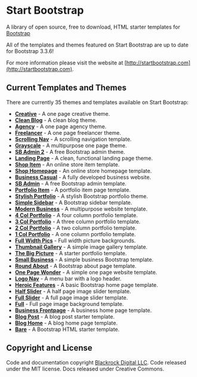 # Start Bootstrap

A library of open source, free to download, HTML starter templates for [Bootstrap](http://getbootstrap.com/)

All of the templates and themes featured on Start Bootstrap are up to date for Bootstrap 3.3.6!

For more information please visit the website at [http://startbootstrap.com](http://startbootstrap.com).

## Current Templates and Themes

There are currently 35 themes and templates available on Start Bootstrap:

- [**Creative**](http://startbootstrap.com/template-overviews/creative/) - A one page creative theme.
- [**Clean Blog**](http://startbootstrap.com/template-overviews/clean-blog/) - A clean blog theme.
- [**Agency**](http://startbootstrap.com/template-overviews/agency/) - A one page agency theme.
- [**Freelancer**](http://startbootstrap.com/template-overviews/freelancer/) - A one page freelancer theme.
- [**Scrolling Nav**](http://startbootstrap.com/template-overviews/scrolling-nav/) - A scrolling navigation template.
- [**Grayscale**](http://startbootstrap.com/template-overviews/grayscale/) - A multipurpose one page theme.
- [**SB Admin 2**](http://startbootstrap.com/template-overviews/sb-admin-2/) - A free Bootstrap admin theme.
- [**Landing Page**](http://startbootstrap.com/template-overviews/landing-page/) - A clean, functional landing page theme.
- [**Shop Item**](http://startbootstrap.com/template-overviews/shop-item/) - An online store item template.
- [**Shop Homepage**](http://startbootstrap.com/template-overviews/shop-homepage/) - An online store homepage template.
- [**Business Casual**](http://startbootstrap.com/template-overviews/business-casual/) - A fully developed business website.
- [**SB Admin**](http://startbootstrap.com/template-overviews/sb-admin/) - A free Bootstrap admin template.
- [**Portfolio Item**](http://startbootstrap.com/template-overviews/portfolio-item/) - A portfolio item page template.
- [**Stylish Portfolio**](http://startbootstrap.com/template-overviews/stylish-portfolio/) - A stylish Bootstrap portfolio theme.
- [**Simple Sidebar**](http://startbootstrap.com/template-overviews/simple-sidebar/) - A Bootstrap sidebar template.
- [**Modern Business**](http://startbootstrap.com/template-overviews/modern-business/) - A multipurpose website template.
- [**4 Col Portfolio**](http://startbootstrap.com/template-overviews/4-col-portfolio/) - A four column portfolio template.
- [**3 Col Portfolio**](http://startbootstrap.com/template-overviews/3-col-portfolio/) - A three column portfolio template.
- [**2 Col Portfolio**](http://startbootstrap.com/template-overviews/2-col-portfolio/) - A two column portfolio template.
- [**1 Col Portfolio**](http://startbootstrap.com/template-overviews/1-col-portfolio/) - A one column portfolio template.
- [**Full Width Pics**](http://startbootstrap.com/template-overviews/full-width-pics/) - Full width picture backgrounds.
- [**Thumbnail Gallery**](http://startbootstrap.com/template-overviews/thumbnail-gallery/) - A simple image gallery template.
- [**The Big Picture**](http://startbootstrap.com/template-overviews/the-big-picture/) - A starter portfolio template.
- [**Small Business**](http://startbootstrap.com/template-overviews/small-business/) - A simple business Bootstrap template.
- [**Round About**](http://startbootstrap.com/template-overviews/round-about/) - A Bootstrap about page template.
- [**One Page Wonder**](http://startbootstrap.com/template-overviews/one-page-wonder/) - A simple one page website template.
- [**Logo Nav**](http://startbootstrap.com/template-overviews/logo-nav/) - A menu bar with a logo header.
- [**Heroic Features**](http://startbootstrap.com/template-overviews/heroic-features/) - A basic Bootstrap home page template.
- [**Half Slider**](http://startbootstrap.com/template-overviews/half-slider/) - A half page image slider template.
- [**Full Slider**](http://startbootstrap.com/template-overviews/full-slider/) - A full page image slider template.
- [**Full**](http://startbootstrap.com/template-overviews/full/) - Full page image background template.
- [**Business Frontpage**](http://startbootstrap.com/template-overviews/business-frontpage/) - A business home page template.
- [**Blog Post**](http://startbootstrap.com/template-overviews/blog-post/) - A blog post starter template.
- [**Blog Home**](http://startbootstrap.com/template-overviews/blog-home/) - A blog home page template.
- [**Bare**](http://startbootstrap.com/template-overviews/bare/) - A Bootstrap HTML starter template.

## Copyright and License

Code and documentation copyright [Blackrock Digital LLC](http://blackrockdigital.io/). Code released under the MIT license. Docs released under Creative Commons.
